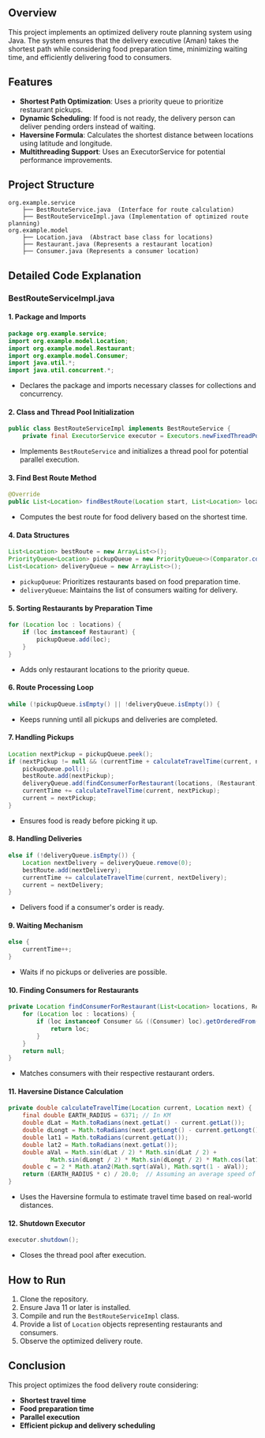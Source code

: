 
## Overview
This project implements an optimized delivery route planning system using Java. The system ensures that the delivery executive (Aman) takes the shortest path while considering food preparation time, minimizing waiting time, and efficiently delivering food to consumers.

## Features
- **Shortest Path Optimization**: Uses a priority queue to prioritize restaurant pickups.
- **Dynamic Scheduling**: If food is not ready, the delivery person can deliver pending orders instead of waiting.
- **Haversine Formula**: Calculates the shortest distance between locations using latitude and longitude.
- **Multithreading Support**: Uses an ExecutorService for potential performance improvements.

## Project Structure
```
org.example.service
    ├── BestRouteService.java  (Interface for route calculation)
    ├── BestRouteServiceImpl.java (Implementation of optimized route planning)
org.example.model
    ├── Location.java  (Abstract base class for locations)
    ├── Restaurant.java (Represents a restaurant location)
    ├── Consumer.java (Represents a consumer location)
```

## Detailed Code Explanation
### BestRouteServiceImpl.java

#### 1. **Package and Imports**
```java
package org.example.service;
import org.example.model.Location;
import org.example.model.Restaurant;
import org.example.model.Consumer;
import java.util.*;
import java.util.concurrent.*;
```
- Declares the package and imports necessary classes for collections and concurrency.

#### 2. **Class and Thread Pool Initialization**
```java
public class BestRouteServiceImpl implements BestRouteService {
    private final ExecutorService executor = Executors.newFixedThreadPool(Runtime.getRuntime().availableProcessors());
```
- Implements `BestRouteService` and initializes a thread pool for potential parallel execution.

#### 3. **Find Best Route Method**
```java
@Override
public List<Location> findBestRoute(Location start, List<Location> locations) throws ExecutionException, InterruptedException {
```
- Computes the best route for food delivery based on the shortest time.

#### 4. **Data Structures**
```java
List<Location> bestRoute = new ArrayList<>();
PriorityQueue<Location> pickupQueue = new PriorityQueue<>(Comparator.comparingDouble(Location::getPreparationTime));
List<Location> deliveryQueue = new ArrayList<>();
```
- `pickupQueue`: Prioritizes restaurants based on food preparation time.
- `deliveryQueue`: Maintains the list of consumers waiting for delivery.

#### 5. **Sorting Restaurants by Preparation Time**
```java
for (Location loc : locations) {
    if (loc instanceof Restaurant) {
        pickupQueue.add(loc);
    }
}
```
- Adds only restaurant locations to the priority queue.

#### 6. **Route Processing Loop**
```java
while (!pickupQueue.isEmpty() || !deliveryQueue.isEmpty()) {
```
- Keeps running until all pickups and deliveries are completed.

#### 7. **Handling Pickups**
```java
Location nextPickup = pickupQueue.peek();
if (nextPickup != null && (currentTime + calculateTravelTime(current, nextPickup)) >= nextPickup.getPreparationTime()) {
    pickupQueue.poll();
    bestRoute.add(nextPickup);
    deliveryQueue.add(findConsumerForRestaurant(locations, (Restaurant) nextPickup));
    currentTime += calculateTravelTime(current, nextPickup);
    current = nextPickup;
}
```
- Ensures food is ready before picking it up.

#### 8. **Handling Deliveries**
```java
else if (!deliveryQueue.isEmpty()) {
    Location nextDelivery = deliveryQueue.remove(0);
    bestRoute.add(nextDelivery);
    currentTime += calculateTravelTime(current, nextDelivery);
    current = nextDelivery;
}
```
- Delivers food if a consumer's order is ready.

#### 9. **Waiting Mechanism**
```java
else {
    currentTime++;
}
```
- Waits if no pickups or deliveries are possible.

#### 10. **Finding Consumers for Restaurants**
```java
private Location findConsumerForRestaurant(List<Location> locations, Restaurant restaurant) {
    for (Location loc : locations) {
        if (loc instanceof Consumer && ((Consumer) loc).getOrderedFrom().equals(restaurant.getName())) {
            return loc;
        }
    }
    return null;
}
```
- Matches consumers with their respective restaurant orders.

#### 11. **Haversine Distance Calculation**
```java
private double calculateTravelTime(Location current, Location next) {
    final double EARTH_RADIUS = 6371; // In KM
    double dLat = Math.toRadians(next.getLat() - current.getLat());
    double dLongt = Math.toRadians(next.getLongt() - current.getLongt());
    double lat1 = Math.toRadians(current.getLat());
    double lat2 = Math.toRadians(next.getLat());
    double aVal = Math.sin(dLat / 2) * Math.sin(dLat / 2) +
            Math.sin(dLongt / 2) * Math.sin(dLongt / 2) * Math.cos(lat1) * Math.cos(lat2);
    double c = 2 * Math.atan2(Math.sqrt(aVal), Math.sqrt(1 - aVal));
    return (EARTH_RADIUS * c) / 20.0;  // Assuming an average speed of 20 Km/hr
}
```
- Uses the Haversine formula to estimate travel time based on real-world distances.

#### 12. **Shutdown Executor**
```java
executor.shutdown();
```
- Closes the thread pool after execution.

## How to Run
1. Clone the repository.
2. Ensure Java 11 or later is installed.
3. Compile and run the `BestRouteServiceImpl` class.
4. Provide a list of `Location` objects representing restaurants and consumers.
5. Observe the optimized delivery route.

## Conclusion
This project optimizes the food delivery route considering:
- **Shortest travel time**
- **Food preparation time**
- **Parallel execution**
- **Efficient pickup and delivery scheduling**

